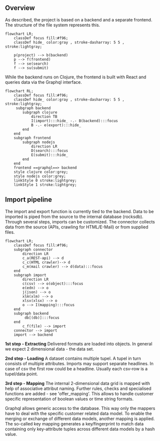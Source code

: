 ## Overview

As described, the project is based on a backend and a separate frontend. The structure of the file system represents this.

```mermaid
flowchart LR;
    classDef focus fill:#f96;
    classDef hide_ color:gray , stroke-dasharray: 5 5 , stroke:lightgray;

    p(project) --> b(backend)
    p --> f(frontend)
    f --> se(search)
    f --> su(submit)

```

While the backend runs on Clojure, the frontend is built with React and queries data via the Graphql interface.

```mermaid
flowchart RL;
    classDef focus fill:#f96;
    classDef hide_ color:gray , stroke-dasharray: 5 5 , stroke:lightgray;
     subgraph backend
        subgraph clojure
            direction TB
            I(import):::hide_ -.- B(backend):::focus
            B -.- e(export):::hide_
        end
    end
    subgraph frontend
        subgraph nodejs
            direction LR
            D(search):::focus
            E(submit):::hide_
        end
    end
    frontend ==graphql==> backend
    style clojure color:grey;
    style nodejs color:grey;
    linkStyle 0 stroke:lightgrey;
    linkStyle 1 stroke:lightgrey;
```

## Import pipeline

The import and export function is currently tied to the backend. Data to be
imported is piped from the source to the internal database (rocksdb). Through
several steps, imports can be customized. The connector collects data from the
source (APIs, crawling for HTML/E-Mail) or from supplied files.

```mermaid
flowchart LR;
    classDef focus fill:#f96;
    subgraph connector
        direction LR
        c_a(REST-api) --> d
        c_c(HTML crawler)--> d
        c_m(mail crawler) --> d(data):::focus
    end
    subgraph import
        direction LR
        c(csv) --> o(object):::focus
        e(edn) --> o
        j(json) --> o
        xlm(xlm) --> o
        xlsx(xlsx) --> o
        o --> I(mapping):::focus
    end
    subgraph backend
         db[(db)]:::focus
    end
        c_f(file) --> import
    connector --> import
    import --> backend
```

**1st step - Extracting** Delivered formats are loaded into objects. In general we expect 2 dimensional data - the data set.

**2nd step - Loading** A dataset contains multiple tupel. A tupel in turn consists of multiple attributes. Imports may support separate headlines. In case of csv the first row could be a headline. Usually each csv-row is a tupel/data point.

**3rd step - Mapping** The internal 2-dimensional data grid is mapped with help of associative attribut naming. Further rules, checks and specialised functions are added - see 'offer_mapping'. This allows to handle customer specific representation of boolean values or time string formats.

Graphql allows generic access to the database. This way only the mappers have to
deal with the specific customer related data model. To enable the merging or
exchange of different data models, another mapping is applied. The so-called key
mapping generates a key/fingerprint to match data containing only key-attribute
tuples across different data models by a hash value.
